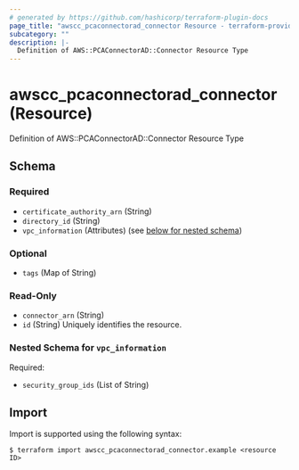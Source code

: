 ```yaml
---
# generated by https://github.com/hashicorp/terraform-plugin-docs
page_title: "awscc_pcaconnectorad_connector Resource - terraform-provider-awscc"
subcategory: ""
description: |-
  Definition of AWS::PCAConnectorAD::Connector Resource Type
---
```


# awscc_pcaconnectorad_connector (Resource)

Definition of AWS::PCAConnectorAD::Connector Resource Type



<!-- schema generated by tfplugindocs -->
## Schema

### Required

- `certificate_authority_arn` (String)
- `directory_id` (String)
- `vpc_information` (Attributes) (see [below for nested schema](#nestedatt--vpc_information))

### Optional

- `tags` (Map of String)

### Read-Only

- `connector_arn` (String)
- `id` (String) Uniquely identifies the resource.

<a id="nestedatt--vpc_information"></a>
### Nested Schema for `vpc_information`

Required:

- `security_group_ids` (List of String)

## Import

Import is supported using the following syntax:

```shell
$ terraform import awscc_pcaconnectorad_connector.example <resource ID>
```
